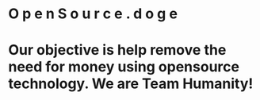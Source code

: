 # O p e n S o u r c e  .  d o g e  
# Our objective is help remove the need for money using opensource technology. We are Team Humanity!
